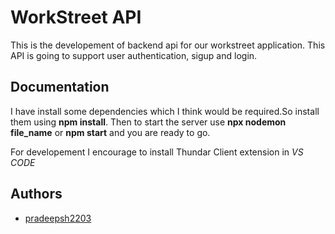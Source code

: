 # WorkStreet API

This is the developement of backend api for our workstreet application. This API is going to support user authentication, sigup and login.

## Documentation

I have install some dependencies which I think would be required.So install them using **npm install**. Then to start the server use **npx nodemon file_name** or **npm start** and you are ready to go.

For developement I encourage to install Thundar Client extension in _VS CODE_

## Authors

-   [pradeepsh2203](https://github.com/pradeepsh2203)
